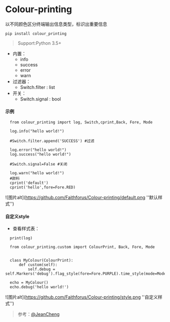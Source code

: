 # Colour-printing
以不同颜色区分终端输出信息类型，标识出重要信息
```
pip install colour_printing
```
> Support:Python 3.5+
- 内置： 
  - info 
  - success 
  - error 
  - warn
- 过滤器：
  - Switch.filter : list
- 开关：
  - Switch.signal : bool
#### 示例
```
  from colour_printing import log, Switch,cprint,Back, Fore, Mode

  log.info("hello world!")

  #Switch.filter.append('SUCCESS') #过滤

  log.error("hello world!")
  log.success("hello world!")

  #Switch.signal=False #关闭

  log.warn("hello world!")
  #颜料
  cprint('default')
  cprint('hello',fore=Fore.RED)

```
![图片alt](https://github.com/Faithforus/Colour-printing/default.png ''默认样式'')
#### 自定义style
- 查看样式表： 
```
  print(log)
```
```
  from colour_printing.custom import ColourPrint, Back, Fore, Mode


  class MyColour(ColourPrint):
      def custom(self):
          self.debug = self.Markers('debug').flag_style(fore=Fore.PURPLE).time_style(mode=Mode.INVERT).message_style(fore=Fore.YELLOW)

  echo = MyColour()
  echo.debug('hello world!')

```
![图片alt](https://github.com/Faithforus/Colour-printing/style.png ''自定义样式'')


> 参考：[@JeanCheng](https://blog.csdn.net/gatieme/article/details/45439671)
